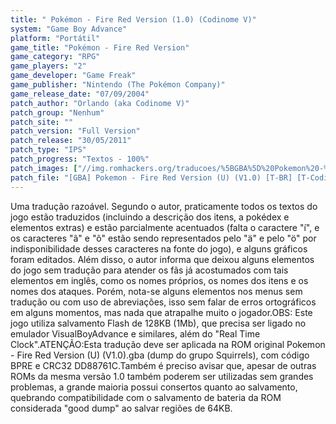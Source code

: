 ```yaml
---
title: " Pokémon - Fire Red Version (1.0) (Codinome V)"
system: "Game Boy Advance"
platform: "Portátil"
game_title: "Pokémon - Fire Red Version"
game_category: "RPG"
game_players: "2"
game_developer: "Game Freak"
game_publisher: "Nintendo (The Pokémon Company)"
game_release_date: "07/09/2004"
patch_author: "Orlando (aka Codinome V)"
patch_group: "Nenhum"
patch_site: ""
patch_version: "Full Version"
patch_release: "30/05/2011"
patch_type: "IPS"
patch_progress: "Textos - 100%"
patch_images: ["//img.romhackers.org/traducoes/%5BGBA%5D%20Pokemon%20-%20Fire%20Red%20Version%20-%20Codinome%20V%20-%201.png","//img.romhackers.org/traducoes/%5BGBA%5D%20Pokemon%20-%20Fire%20Red%20Version%20-%20Codinome%20V%20-%202.png","//img.romhackers.org/traducoes/%5BGBA%5D%20Pokemon%20-%20Fire%20Red%20Version%20-%20Codinome%20V%20-%203.png"]
patch_file: "[GBA] Pokemon - Fire Red Version (U) (V1.0) [T-BR] [T-Codinome V G-Nenhum] [V-Full Version P-100% A-2011].rar"
---
```

Uma tradução razoável. Segundo o autor, praticamente todos os textos do jogo estão traduzidos (incluindo a descrição dos itens, a pokédex e elementos extras) e estão parcialmente acentuados (falta o caractere "í", e os caracteres "ã" e "õ" estão sendo representados pelo "ä" e pelo "ö" por indisponibilidade desses caracteres na fonte do jogo), e alguns gráficos foram editados. Além disso, o autor informa que deixou alguns elementos do jogo sem tradução para atender os fãs já acostumados com tais elementos em inglês, como os nomes próprios, os nomes dos itens e os nomes dos ataques. Porém, nota-se alguns elementos nos menus sem tradução ou com uso de abreviações, isso sem falar de erros ortográficos em alguns momentos, mas nada que atrapalhe muito o jogador.OBS: Este jogo utiliza salvamento Flash de 128KB (1Mb), que precisa ser ligado no emulador VisualBoyAdvance e similares, além do "Real Time Clock".ATENÇÃO:Esta tradução deve ser aplicada na ROM original Pokemon - Fire Red Version (U) (V1.0).gba (dump do grupo Squirrels), com código BPRE e CRC32 DD88761C.Também é preciso avisar que, apesar de outras ROMs da mesma versão 1.0 também poderem ser utilizadas sem grandes problemas, a grande maioria possui consertos quanto ao salvamento, quebrando compatibilidade com o salvamento de bateria da ROM considerada "good dump" ao salvar regiões de 64KB.